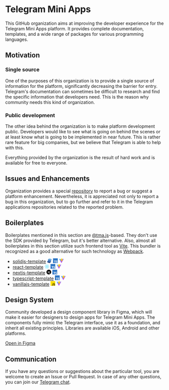 # Telegram Mini Apps

This GitHub organization aims at improving the developer experience for the Telegram Mini Apps platform.
It provides complete documentation, templates, and a wide range of packages for various programming languages.

## Motivation

### Single source

One of the purposes of this organization is to provide a single source of information for the platform,
significantly decreasing the barrier for entry. Telegram's documentation can sometimes be difficult to
research and find the specific information that developers need. This is the reason why community needs
this kind of organization.

### Public development

The other idea behind the organization is to make platform development public. Developers would like to
see what is going on behind the scenes or at least know what is going to be implemented in near future.
This is rather rare feature for big companies, but we believe that Telegram is able to help with this.

Everything provided by the organization is the result of hard work and is available for free to everyone.

## Issues and Enhancements

Organization provides a special [repository](https://github.com/Telegram-Mini-Apps/issues) to report a bug or suggest a
platform enhancement. Nevertheless, it is appreciated not only to report a bug
in this organization, but to go further and refer to it in the Telegram applications
repositories related to the reported problem.

## Boilerplates

[tmajs-docs]: https://docs.telegram-mini-apps.com/packages/typescript/tma-js-sdk/about

Boilerplates mentioned in this section are [@tma.js][tmajs-docs]-based. They don't use the SDK provided by Telegram,
but it's better alternative. Also, almost all boilerplates in this section utilize such frontend tool
as [Vite](https://vitejs.dev/). This bundler is recognized as a good alternative for such technology
as [Webpack](https://webpack.js.org/).

- [solidjs-template](https://github.com/Telegram-Mini-Apps/solidjs-template) <img src="./profile/assets/solidjs.png" width="15"/> <img src="./profile/assets/ts.png" width="15"/> <img src="./profile/assets/vite.png" width="15"/>
- [react-template](https://github.com/Telegram-Mini-Apps/react-template) <img src="./profile/assets/reactjs.png" width="15"/> <img src="./profile/assets/ts.png" width="15"/> <img src="./profile/assets/vite.png" width="15"/>
- [nextjs-template](https://github.com/Telegram-Mini-Apps/nextjs-template) <img src="./profile/assets/nextjs.png" width="15"/> <img src="./profile/assets/ts.png" width="15"/>
- [typescript-template](https://github.com/Telegram-Mini-Apps/typescript-template) <img src="./profile/assets/ts.png" width="15"/> <img src="./profile/assets/vite.png" width="15"/>
- [vanillajs-template](https://github.com/Telegram-Mini-Apps/vanillajs-template) <img src="./profile/assets/js.png" width="15"/> <img src="./profile/assets/vite.png" width="15"/>

## Design System

Community developed a design component library in Figma, which will make it easier for designers to design apps for
Telegram Mini Apps. The components fully mimic the Telegram interface, use it as a foundation, and inherit all
existing principles. Libraries are available iOS, Android and other platforms.

[Open in Figma](https://www.figma.com/file/AwAi6qE11mQllHa1sOROYp/Telegram-Mini-Apps-Library?type=design&node-id=26%3A1081&mode=design&t=Sck9CgzgyKz3iIFt-1)

## Communication

If you have any questions or suggestions about the particular tool, you are welcome to create an Issue or Pull
Request. In case of any other questions, you can join our [Telegram chat](https://t.me/devs).
